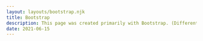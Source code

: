 ```yaml
---
layout: layouts/bootstrap.njk
title: Bootstrap
description: This page was created primarily with Bootstrap. (Different layout)
date: 2021-06-15
---
```


